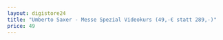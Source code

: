 ```yaml
---
layout: digistore24
title: "Umberto Saxer - Messe Spezial Videokurs (49,-€ statt 289,-)"
price: 49
---
```

